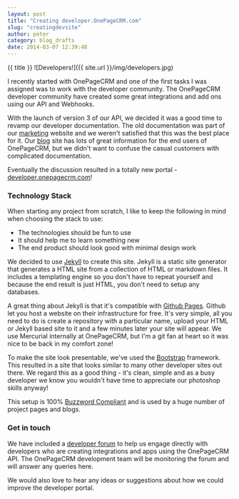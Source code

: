 ```yaml
---
layout: post
title: "Creating developer.OnePageCRM.com"
slug: "creatingdevsite"
author: peter
category: blog_drafts
date: 2014-03-07 12:39:48
---
```


{{ title }}
![Developers!]({{ site.url }}/img/developers.jpg)


I recently started with OnePageCRM and one of the first tasks I was assigned was to work with the developer community. The OnePageCRM developer community have created some great integrations and add ons using our API and Webhooks. 

With the launch of version 3 of our API, we decided it was a good time to revamp our developer documentation. 
The old documentation was part of our [marketing](http://onepagecrm.com) website and we weren't satisfied that this was the best place for it. Our [blog](http://blog.onepagecrm.com) site has lots of great information for the end users of OnePageCRM, but we didn't want to confuse the casual customers with complicated documentation.

Eventually the discussion resulted in a totally new portal - [developer.onepagecrm.com](http://developer.onepagecrm.com)!

### Technology Stack
When starting any project from scratch, I like to keep the following in mind when choosing the stack to use:

*  The technologies should be fun to use
*  It should help me to learn something new
*  The end product should look good with minimal design work

We decided to use [Jekyll](http://jekyllrb.com) to create this site. Jekyll is a static site generator that generates a HTML site from a collection of HTML or markdown files. It includes a templating engine so you don't have to repeat yourself and because the end result is just HTML, you don't need to setup any databases.

A great thing about Jekyll is that it's compatible with [Github Pages](http://pages.github.com). Github let you host a website on their infrastructure for free. It's very simple, all you need to do is create a repository with a particular name, upload your HTML or Jekyll based site to it and a few minutes later your site will appear. We use Mercurial internally at OnePageCRM, but I'm a git fan at heart so it was nice to be back in my comfort zone!

To make the site look presentable, we've used the [Bootstrap](http://getbootstrap.com) framework. This resulted in a site that looks similar to many other developer sites out there. We regard this as a good thing - it's clean, simple and as a busy developer we know you wouldn't have time to appreciate our photoshop skills anyway!

This setup is 100% [Buzzword Compliant](http://en.wikipedia.org/wiki/Buzzword_compliant) and is used by a huge number of project pages and blogs. 


### Get in touch
We have included a [developer forum](/forum) to help us engage directly with developers who are creating integrations and apps using the OnePageCRM API. 
The OnePageCRM development team will be monitoring the forum and will answer any queries here.

We would also love to hear any ideas or suggestions about how we could improve the developer portal.
